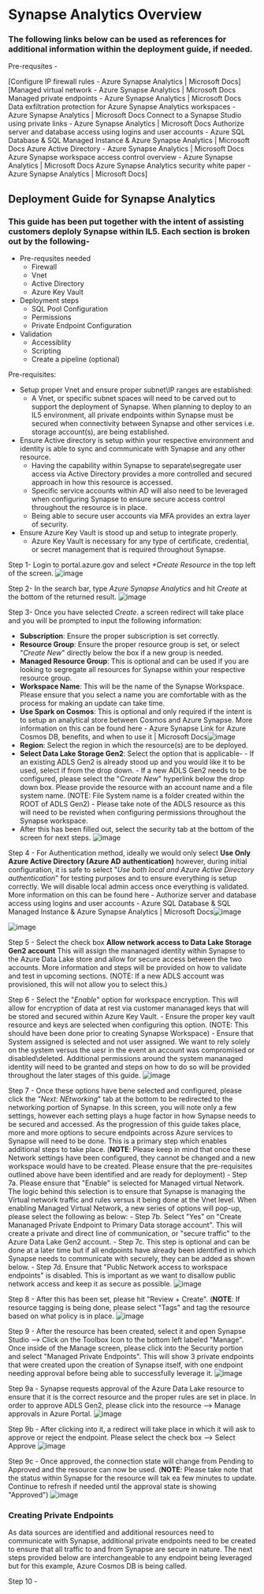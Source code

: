 # Synapse Analytics Overview 
### The following links below can be used as references for additional information within the deployment guide, if needed.

Pre-requsites - 

[Configure IP firewall rules - Azure Synapse Analytics | Microsoft Docs]
[Managed virtual network - Azure Synapse Analytics | Microsoft Docs
Managed private endpoints - Azure Synapse Analytics | Microsoft Docs
Data exfiltration protection for Azure Synapse Analytics workspaces - Azure Synapse Analytics | Microsoft Docs
Connect to a Synapse Studio using private links - Azure Synapse Analytics | Microsoft Docs
Authorize server and database access using logins and user accounts - Azure SQL Database & SQL Managed Instance & Azure Synapse Analytics | Microsoft Docs
Azure Active Directory - Azure Synapse Analytics | Microsoft Docs
Azure Synapse workspace access control overview - Azure Synapse Analytics | Microsoft Docs
Azure Synapse Analytics security white paper - Azure Synapse Analytics | Microsoft Docs]


## Deployment Guide for Synapse Analytics
### This guide has been put together with the intent of assisting customers deploly Synapse within IL5. Each section is broken out by the following- 

  - Pre-requsites needed
      - Firewall
      - Vnet
      - Active Directory
      - Azure Key Vault
  - Deployment steps
      - SQL Pool Configuration
      - Permissions
      - Private Endpoint Configuration
  - Validation
      - Accessiblity
      - Scripting
      - Create a pipeline (optional)

Pre-requisites:
  - Setup proper Vnet and ensure proper subnet\IP ranges are established:
      - A Vnet, or specific subnet spaces will need to be carved out to support the deployment of Synapse. When planning to deploy to an IL5 environment, all private endpoints within Synapse must be secured when connectivity between Synapse and other services i.e. storage account(s), are being established.
  - Ensure Active directory is setup within your respective environment and identity is able to sync and communicate with Synapse and any other resource.
      - Having the capability within Synapse to separate\segregate user access via Active Directory provides a more controlled and secured approach in how this resource is accessed.
      - Specific service accounts within AD will also need to be leveraged when configuring Synapse to ensure secure access control throughout the resource is in place.
      - Being able to secure user accounts via MFA provides an extra layer of security.
   - Ensure Azure Key Vault is stood up and setup to integrate properly.
      - Azure Key Vault is necessary for any type of certificate, credential, or secret management that is required throughout Synapse.



Step 1- Login to portal.azure.gov and select *+Create Resource* in the top left of the screen.
![image](https://user-images.githubusercontent.com/95705084/188921611-59302748-c098-485f-a2d5-e429f224075e.png)

Step 2- In the search bar, type *Azure Synapse Analytics* and hit *Create* at the bottom of the returned result.
![image](https://user-images.githubusercontent.com/95705084/188921819-a4bee48b-c77c-48d9-9614-07101650b787.png)

Step 3- Once you have selected *Create*. a screen redirect will take place and you will be prompted to input the following information:

  - **Subscription**: Ensure the proper subscription is set correctly.
  - **Resource Group**: Ensure the proper resource group is set, or select "*Create New*" directly below the box if a new group is needed.
  - **Managed Resource Group**: This is optional and can be used if you are looking to segregate all resources for Synapse within your respective resource group.
  - **Workspace Name**: This will be the name of the Synapse Workspace. Please ensure that you select a name you are comfortable with as the process for making an update can take time.
  - **Use Spark on Cosmos**: This is optional and only required if the intent is to setup an analytical store between Cosmos and Azure Synapse. More information on this can be found here - Azure Synapse Link for Azure Cosmos DB, benefits, and when to use it | Microsoft Docs![image](https://user-images.githubusercontent.com/95705084/188923602-65a4ec50-0bf5-4e77-9c81-93e345a9790a.png)
  - **Region**: Select the region in which the resource(s) are to be deployed. 
  - **Select Data Lake Storage Gen2**: Select the option that is applicable-
          - If an existing ADLS Gen2 is already stood up and you would like it to be used, select if from the drop down.
          - If a new ADLS Gen2 needs to be configured, please select the "*Create New*" hyperlink below the drop down box. Please provide the resource with an account name and a file system name. (NOTE: File System name is a folder created within the ROOT of ADLS Gen2)
          - Please take note of the ADLS resource as this will need to be revisted when configuring permissions throughout the Synapse workspace.
  - After this has been filled out, select the security tab at the bottom of the screen for next steps.
![image](https://user-images.githubusercontent.com/95705084/188924895-79797fe7-226b-42ec-88de-8b3ebfa49f96.png)

Step 4 - For Authentication method, ideally we would only select **Use Only Azure Active Directory (Azure AD authentication)** however, during initial configuration, it is safe to select "*Use both local and Azure Active Directory authentication*" for testing purposes and to ensure everything is setup correctly. We will disable local admin access once everything is validated. More information on this can be found here -  Authorize server and database access using logins and user accounts - Azure SQL Database & SQL Managed Instance & Azure Synapse Analytics | Microsoft Docs![image](https://user-images.githubusercontent.com/95705084/188926251-55225846-3e45-47ea-b1f2-aed05456a47f.png)

![image](https://user-images.githubusercontent.com/95705084/188926284-e1296326-58da-452a-9a5e-8add2d10b6d7.png)

Step 5 - Select the check box **Allow network access to Data Lake Storage Gen2 account** This will assign the mananaged identity within Synapse to the Azure Data Lake store and allow for secure access between the two accounts. More information and steps will be provided on how to validate and test in upcoming sections. (NOTE: If a new ADLS account was provisioned, this will not allow you to select this.)

Step 6 - Select the "*Enable*" option for workspace encryption. This will allow for encryption of data at rest via customer mananaged keys that will be stored and secured within Azure Key Vault. 
      - Ensure the proper key vault resource and keys are selected when configuring this option. (NOTE: This should have been done prior to creating Synapse Workspace)
      - Ensure that System assigned is selected and not user assigned. We want to rely solely on the system versus the uesr in the event an account was compromised or disabled\deleted. Additional permissions around the system mananaged identity will need to be granted and steps on how to do so will be provided throughout the later stages of this guide.
![image](https://user-images.githubusercontent.com/95705084/188928145-1f447c41-102c-48ba-84c7-7ab8c583243e.png)

Step 7 - Once these options have bene selected and configured, please click the *"Next: NEtworking*" tab at the bottom to be redirected to the networking portion of Synapse.
In this screen, you will note only a few settings, however each setting plays a huge factor in how Synapse needs to be secured and accessed. As the progression of this guide takes place, more and more options to secure endpoints across Azure services to Synapse will need to be done. This is a primary step which enables additional steps to take place. (**NOTE**: Please keep in mind that once these Network settings have been configured, they cannot be changed and a new workspace would have to be created. Please ensure that the pre-requisites outlined above have been identified and are ready for deployment)
    - Step 7a. Please ensure that "Enable" is selected for Managed virtual Network. The logic behind this selection is to ensure that Synapse is managing the Virtual network traffic and rules versus it being done at the Vnet level. 
When enabling Managed Virtual Network, a new series of options will pop-up, please select the following as below: 
    - Step 7b. Select "Yes" on "Create Mananaged Private Endpoint to Primary Data storage account". This will create a private and direct line of communication, or "secure traffic" to the Azure Data Lake Gen2 account.
    - Step 7c. This step is optional and can be done at a later time but if all endpoints have already been identified in which Synapse needs to communicate with securely, they can be added as shown below.
    - Step 7d. Ensure that "Public Network access to workspace endpoints" is disabled. This is important as we want to disallow public network access and keep it as secure as possible.
![image](https://user-images.githubusercontent.com/95705084/189729058-c061a106-1ff7-417d-9ea8-05db1b152ab3.png)

Step 8 - After this has been set, please hit "Review + Create". (**NOTE**: If resource tagging is being done, please select "Tags" and tag the resource based on what policy is in place.
![image](https://user-images.githubusercontent.com/95705084/189729357-aad0bf4f-538f-4f1b-beab-9ddc8cc18a85.png)

Step 9 - After the resource has been created, select it and open Synapse Studio --> Click on the Toolbox Icon to the bottom left labeled "Manage". Once inside of the Manage screen, please click into the Security portion and select "Managed Private Endpoints". This will show 3 private endpoints that were created upon the creation of Synapse itself, with one endpoint needing approval before being able to successfully leverage it.
![image](https://user-images.githubusercontent.com/95705084/189730082-5b9e3ec0-8822-4c34-9eda-539a68f41baf.png)

Step 9a - Synapse requests approval of the Azure Data Lake resource to ensure that it is the correct resource and the proper rules are set in place. In order to approve ADLS Gen2, please click into the resource --> Manage approvals in Azure Portal.
![image](https://user-images.githubusercontent.com/95705084/189731448-d6996b9b-4fb6-4a7f-aadf-5618cbf3cb26.png)

Step 9b - After clicking into it, a redirect will take place in which it will ask to approve or reject the endpoint. Please select the check box --> Select Approve
![image](https://user-images.githubusercontent.com/95705084/189731727-dea80472-7fe2-4092-9e3c-8843a6a769af.png)

Step 9c - Once approved, the connection state will change from Pending to Approved and the resource can now be used. (**NOTE**: Please take note that the status within Synapse for the resource will tak ea few minutes to update. Continue to refresh if needed until the approval state is showing "Approved")
![image](https://user-images.githubusercontent.com/95705084/189732593-833be861-db0c-483b-a37b-1583826ccdf1.png)

### Creating Private Endpoints

As data sources are identified and additional resources need to communicate with Synapse, additional private endpoints need to be created to ensure that all traffic to and from Synapse are secure in nature. The next steps provided below are interchangeable to any endpoint being leveraged but for this example, Azure Cosmos DB is being called. 

Step 10 - 





